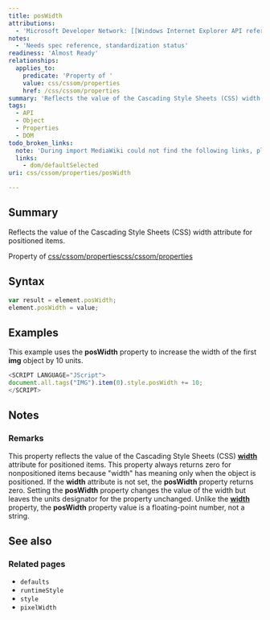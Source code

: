 ```yaml
---
title: posWidth
attributions:
  - 'Microsoft Developer Network: [[Windows Internet Explorer API reference](http://msdn.microsoft.com/en-us/library/ie/hh828809%28v=vs.85%29.aspx) Article]'
notes:
  - 'Needs spec reference, standardization status'
readiness: 'Almost Ready'
relationships:
  applies_to:
    predicate: 'Property of '
    value: css/cssom/properties
    href: /css/cssom/properties
summary: 'Reflects the value of the Cascading Style Sheets (CSS) width attribute for positioned items.'
tags:
  - API
  - Object
  - Properties
  - DOM
todo_broken_links:
  note: 'During import MediaWiki could not find the following links, please fix and adjust this list.'
  links:
    - dom/defaultSelected
uri: css/cssom/properties/posWidth

---
```

## Summary

Reflects the value of the Cascading Style Sheets (CSS) width attribute for positioned items.

Property of [css/cssom/properties](/css/cssom/properties)[css/cssom/properties](/css/cssom/properties)

## Syntax

``` js
var result = element.posWidth;
element.posWidth = value;
```

## Examples

This example uses the **posWidth** property to increase the width of the first **img** object by 10 units.

``` js
<SCRIPT LANGUAGE="JScript">
document.all.tags("IMG").item(0).style.posWidth += 10;
</SCRIPT>
```

## Notes

### Remarks

This property reflects the value of the Cascading Style Sheets (CSS) [**width**](/css/properties/width) attribute for positioned items. This property always returns zero for nonpositioned items because "width" has meaning only when the object is positioned. If the **width** attribute is not set, the **posWidth** property returns zero. Setting the **posWidth** property changes the value of the width but leaves the units designator for the property unchanged. Unlike the [**width**](/css/properties/width) property, the **posWidth** property value is a floating-point number, not a string.

## See also

### Related pages

-   `defaults`
-   `runtimeStyle`
-   `style`
-   `pixelWidth`
